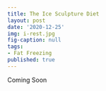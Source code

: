 ```yaml
---
title: The Ice Sculpture Diet
layout: post
date: '2020-12-25'
img: i-rest.jpg
fig-caption: null
tags:
- Fat Freezing
published: true
---
```


Coming Soon

